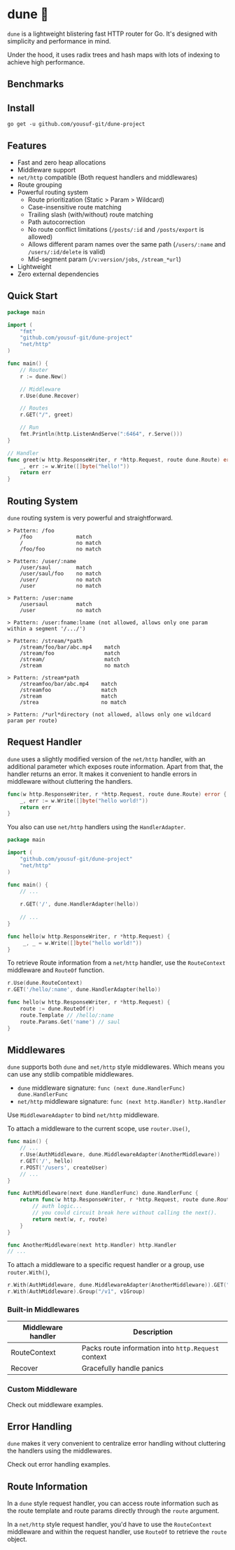 # dune 🚀

`dune` is a lightweight blistering fast HTTP router for Go. It's designed with simplicity and performance in mind.

Under the hood, it uses radix trees and hash maps with lots of indexing to achieve high performance.

## Benchmarks


## Install

```
go get -u github.com/yousuf-git/dune-project
```

## Features
* Fast and zero heap allocations
* Middleware support
* `net/http` compatible (Both request handlers and middlewares)
* Route grouping
* Powerful routing system
  * Route prioritization (Static > Param > Wildcard)
  * Case-insensitive route matching
  * Trailing slash (with/without) route matching
  * Path autocorrection
  * No route conflict limitations (`/posts/:id` and `/posts/export` is allowed)
  * Allows different param names over the same path (`/users/:name` and `/users/:id/delete` is valid)
  * Mid-segment param (`/v:version/jobs`, `/stream_*url`)
* Lightweight
* Zero external dependencies

## Quick Start
```go
package main

import (
	"fmt"
	"github.com/yousuf-git/dune-project"
	"net/http"
)

func main() { 
	// Router
	r := dune.New()

	// Middleware
	r.Use(dune.Recover)

	// Routes
	r.GET("/", greet)

	// Run
	fmt.Println(http.ListenAndServe(":6464", r.Serve()))
}

// Handler
func greet(w http.ResponseWriter, r *http.Request, route dune.Route) error {
	_, err := w.Write([]byte("hello!"))
	return err
}

```
## Routing System
`dune` routing system is very powerful and straightforward.
```
> Pattern: /foo
    /foo              match
    /                 no match
    /foo/foo          no match

> Pattern: /user/:name
    /user/saul        match
    /user/saul/foo    no match
    /user/            no match
    /user             no match
    
> Pattern: /user:name
    /usersaul         match
    /user             no match
    
> Pattern: /user:fname:lname (not allowed, allows only one param within a segment '/.../')

> Pattern: /stream/*path
    /stream/foo/bar/abc.mp4    match
    /stream/foo                match
    /stream/                   match
    /stream                    no match
    
> Pattern: /stream*path
    /streamfoo/bar/abc.mp4    match
    /streamfoo                match
    /stream                   match
    /strea                    no match
    
> Pattern: /*url*directory (not allowed, allows only one wildcard param per route)
```

## Request Handler
`dune` uses a slightly modified version of the `net/http` handler, with an additional parameter
which exposes route information. Apart from that, the handler returns an error. It makes it convenient to
handle errors in middleware without cluttering the handlers.
```go
func(w http.ResponseWriter, r *http.Request, route dune.Route) error {
	_, err := w.Write([]byte("hello world!"))
	return err
}
```

You also can use `net/http` handlers using the `HandlerAdapter`.
```go
package main

import (
	"github.com/yousuf-git/dune-project"
	"net/http"
)

func main() {
	// ...
	
	r.GET('/', dune.HandlerAdapter(hello))
	
	// ...
}

func hello(w http.ResponseWriter, r *http.Request) {
	 _, _ = w.Write([]byte("hello world!"))
}
```

To retrieve Route information from a `net/http` handler, use the `RouteContext` middleware and `RouteOf` function.
```go
r.Use(dune.RouteContext)
r.GET('/hello/:name', dune.HandlerAdapter(hello))

func hello(w http.ResponseWriter, r *http.Request) {
    route := dune.RouteOf(r)
    route.Template // /hello/:name 
	route.Params.Get('name') // saul
}
```

## Middlewares
`dune` supports both `dune` and `net/http` style middlewares. Which means you can use any stdlib compatible middlewares.

* `dune` middleware signature: `func (next dune.HandlerFunc) dune.HandlerFunc`
* `net/http` middleware signature: `func (next http.Handler) http.Handler`

Use `MiddlewareAdapter` to bind `net/http` middleware.

To attach a middleware to the current scope, use `router.Use()`,
```go
func main() {
	// ...
    r.Use(AuthMiddleware, dune.MiddlewareAdapter(AnotherMiddleware))
    r.GET('/', hello)
    r.POST('/users', createUser)
	// ...
}

func AuthMiddleware(next dune.HandlerFunc) dune.HandlerFunc {
    return func(w http.ResponseWriter, r *http.Request, route dune.Route) error {
        // auth logic...
        // you could circuit break here without calling the next().
        return next(w, r, route)
    }
}

func AnotherMiddleware(next http.Handler) http.Handler 
// ...

```
To attach a middleware to a specific request handler or a group, use `router.With()`,
```go
r.With(AuthMiddleware, dune.MiddlewareAdapter(AnotherMiddleware)).GET("/", hello)
r.With(AuthMiddleware).Group("/v1", v1Group)
```

### Built-in Middlewares

| Middleware handler | Description                                             |
|--------------------|---------------------------------------------------------|
| RouteContext       | Packs route information into `http.Request` context     |
| Recover            | Gracefully handle panics                                |

### Custom Middleware
Check out middleware examples.

## Error Handling
`dune` makes it very convenient to centralize error handling without cluttering the handlers using the middlewares.

Check out error handling examples.

## Route Information
In a `dune` style request handler, you can access route information such as the route template and route params directly through the `route` argument.

In a `net/http` style request handler, you'd have to use the `RouteContext` middleware and within the request handler, use `RouteOf` to retrieve the `route` object.